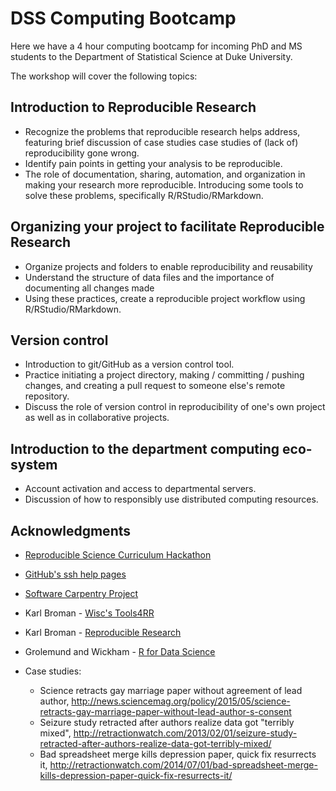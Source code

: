 # DSS Computing Bootcamp

Here we have a 4 hour computing bootcamp for incoming PhD and MS
students to the Department of Statistical Science at Duke University.

The workshop will cover the following topics:

## Introduction to Reproducible Research

- Recognize the problems that reproducible research helps address, featuring brief discussion of case studies case studies of (lack of) reproducibility gone wrong.
- Identify pain points in getting your analysis to be reproducible.
- The role of documentation, sharing, automation, and organization in making your research more reproducible.
Introducing some tools to solve these problems, specifically R/RStudio/RMarkdown.

## Organizing your project to facilitate Reproducible Research

- Organize projects and folders to enable reproducibility and reusability
- Understand the structure of data files and the importance of documenting all changes made
- Using these practices, create a reproducible project workflow using R/RStudio/RMarkdown.

## Version control

- Introduction to git/GitHub as a version control tool.
- Practice initiating a project directory, making / committing / pushing changes, and creating a pull request to someone else's remote repository.
- Discuss the role of version control in reproducibility of one's own project as well as in collaborative projects.

## Introduction to the department computing eco-system

- Account activation and access to departmental servers.
- Discussion of how to responsibly use distributed computing resources.

## Acknowledgments 

- [Reproducible Science Curriculum Hackathon](https://github.com/Reproducible-Science-Curriculum/Reproducible-Science-Hackathon-Dec-08-2014)

- [GitHub's ssh help pages](https://help.github.com/categories/56/articles)

- [Software Carpentry Project](http://software-carpentry.org/)

- Karl Broman - [Wisc's Tools4RR](http://kbroman.org/Tools4RR/)

- Karl Broman - [Reproducible Research](https://www.biostat.wisc.edu/~kbroman/presentations/repro_research_withnotes.pdf)

- Grolemund and Wickham - [R for Data Science](http://r4ds.had.co.nz/)

- Case studies:
    - Science retracts gay marriage paper without agreement of lead author, http://news.sciencemag.org/policy/2015/05/science-retracts-gay-marriage-paper-without-lead-author-s-consent
    - Seizure study retracted after authors realize data got "terribly mixed", http://retractionwatch.com/2013/02/01/seizure-study-retracted-after-authors-realize-data-got-terribly-mixed/
    - Bad spreadsheet merge kills depression paper, quick fix resurrects it, http://retractionwatch.com/2014/07/01/bad-spreadsheet-merge-kills-depression-paper-quick-fix-resurrects-it/
